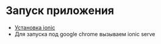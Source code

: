# Запуск приложения
* [Установка ionic](http://ionicframework.com/docs/guide/installation.html)
* Для запуска под google chrome вызываем ionic serve
